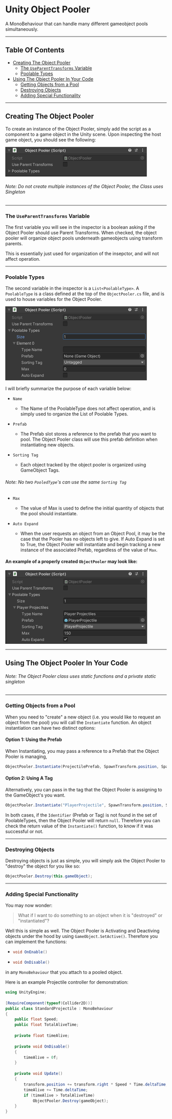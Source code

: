 # Unity Object Pooler
A MonoBehaviour that can handle many different gameobject pools simultaneously.

___
## Table Of Contents
 - [Creating The Object Pooler](https://github.com/SlamDewey/Unity-Object-Pooler#creating-the-object-pooler)
    - [The `UseParentTransforms` Variable](https://github.com/SlamDewey/Unity-Object-Pooler#the-useparenttransforms-variable)
    - [Poolable Types](https://github.com/SlamDewey/Unity-Object-Pooler#poolable-types)
 - [Using The Object Pooler In Your Code](https://github.com/SlamDewey/Unity-Object-Pooler#using-the-object-pooler-in-your-code)
    - [Getting Objects from a Pool](https://github.com/SlamDewey/Unity-Object-Pooler#getting-objects-from-a-pool)
    - [Destroying Objects](https://github.com/SlamDewey/Unity-Object-Pooler#destroying-objects)
    - [Adding Special Functionality](https://github.com/SlamDewey/Unity-Object-Pooler#adding-special-functionality)

___
## Creating The Object Pooler
To create an instance of the Object Pooler, simply add the script as a component to a game object in the Unity scene.
Upon inspecting the host game object, you should see the following:

![A blank object pooler](/images/1.png)

###### _Note: Do not create multiple instances of the Object Pooler, the Class uses Singleton_
___
### The `UseParentTransforms` Variable
The first variable you will see in the inspector is a boolean asking if the Object Pooler should use Parent Transforms.
When checked, the object pooler will organize object pools underneath gameobjects using transform parents.  

This is essentially just used for organization of the insepctor, and will not affect operation.
___
### Poolable Types
The second variable in the inspector is a `List<PoolableType>`. A `PoolableType` is a class defined at the top of the `ObjectPooler.cs`
file, and is used to house variables for the Object Pooler.

![Creating the first PoolableType](/images/2.png)

I will briefly summarize the purpose of each variable below:

 - `Name`
    - The Name of the PoolableType does not affect operation, and is simply used to organize the List of Poolable Types.

 - `Prefab`
    - The Prefab slot stores a reference to the prefab that you want to pool.  The Object Pooler class will use this prefab definition when
      instantiating new objects.

 - `Sorting Tag`
    - Each object tracked by the object pooler is organized using GameObject Tags.
###### _Note: No two `PooledType`'s can use the same `Sorting Tag`_
 - `Max`
    - The value of Max is used to define the initial quantity of objects that the pool should instantiate.

 - `Auto Expand`
    - When the user requests an object from an Object Pool, it may be the case that the Pooler has no objects left to give.  If Auto Expand is set to True, the 
      Object Pooler will instantiate and begin tracking a new instance of the associated Prefab, regardless of the value of `Max`.

#### An example of a properly created `ObjectPooler` may look like:

![An Example of an object pooler](/images/3.png)


___
## Using The Object Pooler In Your Code
###### _Note: The Object Pooler class uses static functions and a private static singleton_

___
### Getting Objects from a Pool

When you need to "create" a new object (i.e. you would like to request an object from the pool) you will call the `Instantiate` function.
An object instantiation can have two distinct options:

#### Option 1: Using the Prefab
When Instantiating, you may pass a reference to a Prefab that the Object Pooler is managing,
```c#
ObjectPooler.Instantiate(ProjectilePrefab, SpawnTransform.position, SpawnTransform.rotation);
```
#### Option 2: Using A Tag
Alternatively, you can pass in the tag that the Object Pooler is assigning to the GameObject's you want.
```c#
ObjectPooler.Instantiate("PlayerProjectile", SpawnTransform.position, SpawnTransform.rotation);
```

In both cases, if the `Identifier` (Prefab or Tag) is not found in the set of PoolableTypes, then the Object Pooler will return `null`.
Therefore you can check the return value of the `Instantiate()` function, to know if it was successful or not.

___
### Destroying Objects
Destroying objects is just as simple, you will simply ask the Object Pooler to "destroy" the object for you like so:
```c#
ObjectPooler.Destroy(this.gameObject);
```


___
### Adding Special Functionality
You may now wonder:
> What if I want to do something to an object when it is "destroyed" or "instantiated"?

Well this is simple as well.  The Object Pooler is Activating and Deactiving objects under the hood by using `GameObject.SetActive()`.  Therefore you can implement the functions:
  - ```c#
    void OnEnable()
    ```
  - ```c#
    void OnDisable()
    ```
in any `MonoBehaviour` that you attach to a pooled object.

Here is an example Projectile controller for demonstration:
```c#
using UnityEngine;

[RequireComponent(typeof(Collider2D))]
public class StandardProjectile : MonoBehaviour
{
    public float Speed;
    public float TotalAliveTime;
    
    private float timeAlive;

    private void OnDisable()
    {
        timeAlive = 0f;
    }

    private void Update()
    {
        transform.position += transform.right * Speed * Time.deltaTime;
        timeAlive += Time.deltaTime;
        if (timeAlive > TotalAliveTime)
            ObjectPooler.Destroy(gameObject);
    }
}
```



